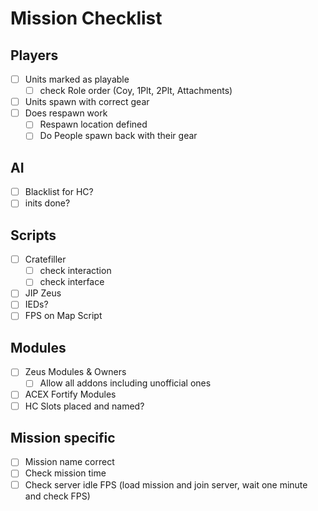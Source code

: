 # Mission Checklist
## Players
- [ ] Units marked as playable
  - [ ] check Role order (Coy, 1Plt, 2Plt, Attachments)
- [ ] Units spawn with correct gear
- [ ] Does respawn work
  - [ ] Respawn location defined
  - [ ] Do People spawn back with their gear

## AI
- [ ] Blacklist for HC?
- [ ] inits done?

## Scripts
  - [ ] Cratefiller
    - [ ] check interaction
    - [ ] check interface
  - [ ] JIP Zeus
  - [ ] IEDs?
  - [ ] FPS on Map Script

## Modules
- [ ] Zeus Modules & Owners
  - [ ] Allow all addons including unofficial ones
- [ ] ACEX Fortify Modules
- [ ] HC Slots placed and named?

## Mission specific
- [ ] Mission name correct
- [ ] Check mission time
- [ ] Check server idle FPS (load mission and join server, wait one minute and check FPS)
